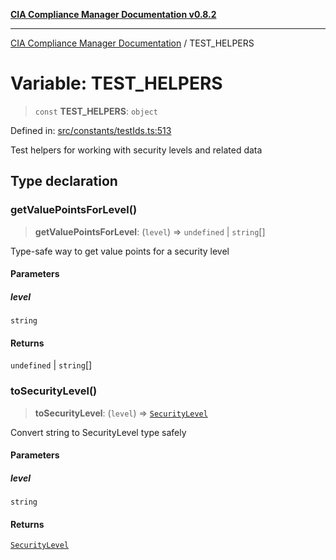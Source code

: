 [**CIA Compliance Manager Documentation v0.8.2**](../README.md)

***

[CIA Compliance Manager Documentation](../globals.md) / TEST\_HELPERS

# Variable: TEST\_HELPERS

> `const` **TEST\_HELPERS**: `object`

Defined in: [src/constants/testIds.ts:513](https://github.com/Hack23/cia-compliance-manager/blob/423c5d261c747ade8ca2550e176aa05168b5a31e/src/constants/testIds.ts#L513)

Test helpers for working with security levels and related data

## Type declaration

### getValuePointsForLevel()

> **getValuePointsForLevel**: (`level`) => `undefined` \| `string`[]

Type-safe way to get value points for a security level

#### Parameters

##### level

`string`

#### Returns

`undefined` \| `string`[]

### toSecurityLevel()

> **toSecurityLevel**: (`level`) => [`SecurityLevel`](../type-aliases/SecurityLevel.md)

Convert string to SecurityLevel type safely

#### Parameters

##### level

`string`

#### Returns

[`SecurityLevel`](../type-aliases/SecurityLevel.md)
